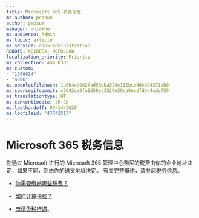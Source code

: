 ```yaml
---
title: Microsoft 365 税务信息
ms.author: pebaum
author: pebaum
manager: mnirkhe
ms.audience: Admin
ms.topic: article
ms.service: o365-administration
ROBOTS: NOINDEX, NOFOLLOW
localization_priority: Priority
ms.collection: Adm_O365
ms.custom:
- "1500034"
- "4896"
ms.openlocfilehash: 1a0b4ed082fad56dba324e112bce48eb94371ab0
ms.sourcegitcommit: c6692ce0fa1358ec3529e59ca0ecdfdea4cdc759
ms.translationtype: HT
ms.contentlocale: zh-CN
ms.lasthandoff: 09/14/2020
ms.locfileid: "47742517"
---
```

# <a name="microsoft-365-tax-information"></a>Microsoft 365 税务信息

你通过 Microsoft 进行的 Microsoft 365 管理中心购买的税费由你的企业地址决定，如果不同，则由你的送货地址决定。 有关完整概述，请参阅[税务信息](https://docs.microsoft.com/microsoft-365/commerce/billing-and-payments/tax-information?view=o365-worldwide)。

- [你需要缴纳哪些税费？](https://docs.microsoft.com/microsoft-365/commerce/billing-and-payments/tax-information?view=o365-worldwide#what-tax-will-i-be-charged) 

- [如何计算税费？](https://docs.microsoft.com/microsoft-365/commerce/billing-and-payments/tax-information?view=o365-worldwide#how-taxes-are-calculated)

- [申请免税待遇](https://docs.microsoft.com/microsoft-365/commerce/billing-and-payments/tax-information?view=o365-worldwide#apply-for-tax-exempt-status)。
